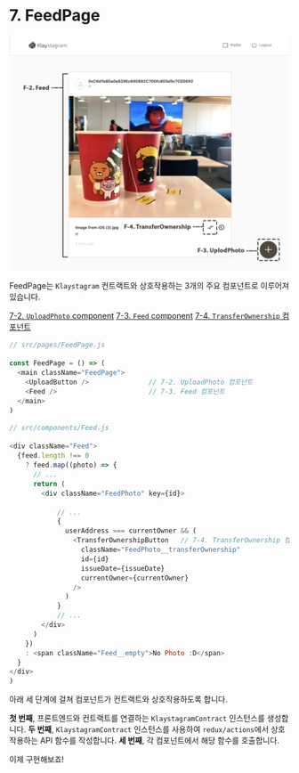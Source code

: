 # 7. FeedPage

![FeedPage](../images/klaystagram-feedpage.png)

FeedPage는 `Klaystagram` 컨트랙트와 상호작용하는 3개의 주요 컴포넌트로 이루어져 있습니다.

[7-2. `UploadPhoto` component](7-2.-uploadphoto-component.md) [7-3. `Feed` component](7-3.-feed-component.md) [7-4. `TransferOwnership` 컴포넌트](7-4.-transferownership-component.md)

```javascript
// src/pages/FeedPage.js

const FeedPage = () => (
  <main className="FeedPage">
    <UploadButton />               // 7-2. UploadPhoto 컴포넌트
    <Feed />                       // 7-3. Feed 컴포넌트
  </main>
)
```

```javascript
// src/components/Feed.js

<div className="Feed">
  {feed.length !== 0
    ? feed.map((photo) => {
      // ...
      return (
        <div className="FeedPhoto" key={id}>

            // ...
            {
              userAddress === currentOwner && (
                <TransferOwnershipButton   // 7-4. TransferOwnership 컴포넌트
                  className="FeedPhoto__transferOwnership"
                  id={id}
                  issueDate={issueDate}
                  currentOwner={currentOwner}
                />
              )
            }
            // ...
        </div>
      )
    })
    : <span className="Feed__empty">No Photo :D</span>
  }
</div>
)
```

아래 세 단계에 걸쳐 컴포넌트가 컨트랙트와 상호작용하도록 합니다.

**첫 번째**, 프론트엔드와 컨트랙트를 연결하는 `KlaystagramContract` 인스턴스를 생성합니다. **두 번째**, `KlaystagramContract` 인스턴스를 사용하여 `redux/actions`에서 상호작용하는 API 함수를 작성합니다. **세 번째**, 각 컴포넌트에서 해당 함수를 호출합니다.

이제 구현해보죠!

